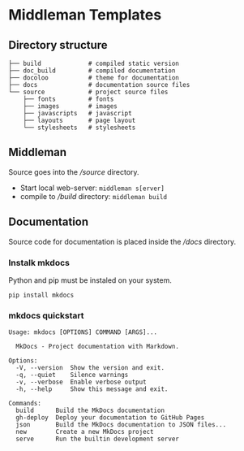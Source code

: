 # Middleman Templates


## Directory structure

```
├── build             # compiled static version
├── doc_build         # compiled documentation 
├── docoloo           # theme for documentation
├── docs              # documentation source files
└── source            # project source files
    ├── fonts         # fonts
    ├── images        # images
    ├── javascripts   # javascript
    ├── layouts       # page layout
    └── stylesheets   # stylesheets
```


## Middleman

Source goes into the _/source_ directory.

- Start local web-server: `middleman s[erver]`
- compile to _/build_ directory: `middleman build`

## Documentation

Source code for documentation is placed inside the _/docs_ directory. 

### Instalk mkdocs

Python and pip must be instaled on your system.

`pip install mkdocs`

### mkdocs quickstart

```
Usage: mkdocs [OPTIONS] COMMAND [ARGS]...

  MkDocs - Project documentation with Markdown.

Options:
  -V, --version  Show the version and exit.
  -q, --quiet    Silence warnings
  -v, --verbose  Enable verbose output
  -h, --help     Show this message and exit.

Commands:
  build      Build the MkDocs documentation
  gh-deploy  Deploy your documentation to GitHub Pages
  json       Build the MkDocs documentation to JSON files...
  new        Create a new MkDocs project
  serve      Run the builtin development server
```
